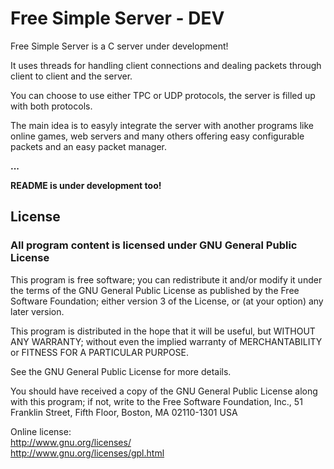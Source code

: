 Free Simple Server - DEV
========================

Free Simple Server is a C server under development!

It uses threads for handling client connections and dealing packets through client to client and the server.

You can choose to use either TPC or UDP protocols, the server is filled up with both protocols.

The main idea is to easyly integrate the server with another programs like online games, web servers and
many others offering easy configurable packets and an easy packet manager.

__...__

__README is under development too!__

License
-------

### All program content is licensed under GNU General Public License


This program is free software; you can redistribute it and/or modify
it under the terms of the GNU General Public License as published by
the Free Software Foundation; either version 3 of the License, or
(at your option) any later version.

This program is distributed in the hope that it will be useful,
but WITHOUT ANY WARRANTY; without even the implied warranty of
MERCHANTABILITY or FITNESS FOR A PARTICULAR PURPOSE.

See the GNU General Public License for more details.

You should have received a copy of the GNU General Public License
along with this program; if not, write to the Free Software Foundation,
Inc., 51 Franklin Street, Fifth Floor, Boston, MA 02110-1301  USA  

Online license:  
http://www.gnu.org/licenses/  
http://www.gnu.org/licenses/gpl.html
